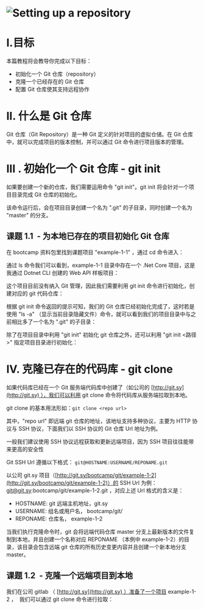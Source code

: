 
# ![Setting up a repository](https://wac-cdn.atlassian.com/dam/jcr:064b3f9e-39d1-44f2-9fd1-c4dac0f9d42e/hero.svg?cdnVersion=1230)

# I.目标

本篇教程将会教导你完成以下目标：

- 初始化一个 Git 仓库（repository）
- 克隆一个已经存在的 Git 仓库
- 配置 Git 仓库使其支持远程协作

# II. 什么是 Git 仓库

Git 仓库（Git Repository）是一种 Git 定义的针对项目的虚拟仓储。在 Git 仓库中，就可以完成项目的版本控制，并可以通过 Git 命令进行项目版本的管理。

# III . 初始化一个 Git 仓库 - git init

如果要创建一个新的仓库，我们需要运用命令 "git init"。git init 将会针对一个项目目录完成 Git 仓库的初始化。

该命令运行后，会在项目目录创建一个名为 ".git" 的子目录，同时创建一个名为 "master" 的分支。

## **课题 1.1  - 为本地已存在的项目初始化 Git 仓库**

在 bootcamp 资料包里找到课题项目 "example-1-1" ，通过 cd 命令进入：

通过 ls 命令我们可以看到，example-1-1 目录中存在一个 .Net Core 项目，这是我通过 Dotnet CLI 创建的 Web API 样板项目：

这个项目目前没有纳入 Git 管理，因此我们需要利用 git init 命令进行初始化，创建对应的 git 代码仓库：

根据 git init 命令返回的提示可知，我们的 Git 仓库已经初始化完成了，这时若是使用 "ls -a" （显示当前目录隐藏文件）命令，就可以看到我们的项目目录中与之前相比多了一个名为 ".git" 的子目录：

除了在项目目录中利用 "git init" 初始化 git 仓库之外，还可以利用 "git init <路径>" 指定项目目录进行初始化：

# IV. 克隆已存在的代码库 - git clone

如果代码库已经在一个 Git 服务端代码库中创建了（如公司的 [http://git.sy](http://git.sy) ），我们可以利用 git clone 命令将代码库从服务端拉取到本地。

git clone 的基本用法形如：`git clone <repo url>`

其中，"repo url" 即远端 git 仓库的地址，该地址支持多种协议，主要为 HTTP 协议与 SSH 协议，下面我们以 SSH 协议的 Git 仓库 Url 地址为例。

一般我们建议使用 SSH 协议远程获取和更新远端项目，因为 SSH 项目往往能带来更高的安全性

Git SSH Url 遵循以下格式： `git@HOSTNAME:USERNAME/REPONAME.git`

以公司 git.sy 项目（[http://git.sy/bootcamp/git/example-1-2](http://git.sy/bootcamp/git/example-1-2)）的 SSH Url 为例：[git@git.sy](mailto:git@git.sy):bootcamp/git/example-1-2.git ，对应上述 Url 格式的含义是：

- HOSTNAME: git 远端主机地址，git.sy
- USERNAME: 组名或用户名， bootcamp/git/
- REPONAME: 仓库名， example-1-2

当我们执行克隆命令时，git 会将远端代码仓库 master 分支上最新版本的文件复制到本地，并且创建一个名称对应 REPONAME （本例中 example-1-2）的目录，该目录会包含远端 git 仓库的所有历史变更内容并且创建一个新本地分支 master。

## **课题 1.2  - 克隆一个远端项目到本地**

我们在公司 gitlab （ [http://git.sy](http://git.sy) ）准备了一个项目 example-1-2 ，  我们可以通过 git clone 命令进行拉取：
